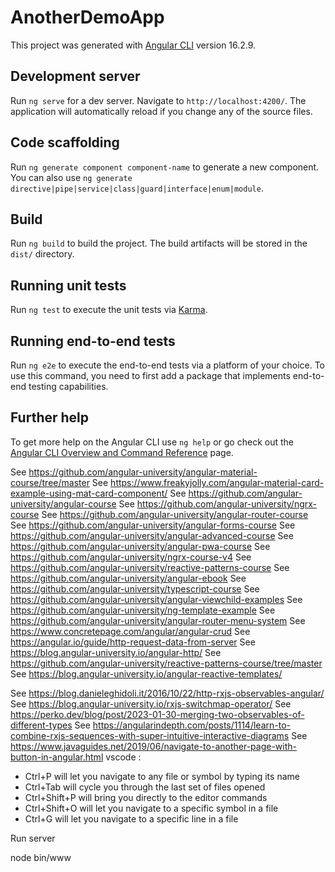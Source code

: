 # AnotherDemoApp

This project was generated with [Angular CLI](https://github.com/angular/angular-cli) version 16.2.9.

## Development server

Run `ng serve` for a dev server. Navigate to `http://localhost:4200/`. The application will automatically reload if you change any of the source files.

## Code scaffolding

Run `ng generate component component-name` to generate a new component. You can also use `ng generate directive|pipe|service|class|guard|interface|enum|module`.

## Build

Run `ng build` to build the project. The build artifacts will be stored in the `dist/` directory.

## Running unit tests

Run `ng test` to execute the unit tests via [Karma](https://karma-runner.github.io).

## Running end-to-end tests

Run `ng e2e` to execute the end-to-end tests via a platform of your choice. To use this command, you need to first add a package that implements end-to-end testing capabilities.

## Further help

To get more help on the Angular CLI use `ng help` or go check out the [Angular CLI Overview and Command Reference](https://angular.io/cli) page.

See https://github.com/angular-university/angular-material-course/tree/master
See https://www.freakyjolly.com/angular-material-card-example-using-mat-card-component/
See https://github.com/angular-university/angular-course
See https://github.com/angular-university/ngrx-course
See https://github.com/angular-university/angular-router-course
See https://github.com/angular-university/angular-forms-course
See https://github.com/angular-university/angular-advanced-course
See https://github.com/angular-university/angular-pwa-course
See https://github.com/angular-university/ngrx-course-v4
See https://github.com/angular-university/reactive-patterns-course
See https://github.com/angular-university/angular-ebook
See https://github.com/angular-university/typescript-course
See https://github.com/angular-university/angular-viewchild-examples
See https://github.com/angular-university/ng-template-example
See https://github.com/angular-university/angular-router-menu-system
See https://www.concretepage.com/angular/angular-crud
See https://angular.io/guide/http-request-data-from-server
See https://blog.angular-university.io/angular-http/
See https://github.com/angular-university/reactive-patterns-course/tree/master
See https://blog.angular-university.io/angular-reactive-templates/


See https://blog.danieleghidoli.it/2016/10/22/http-rxjs-observables-angular/
See https://blog.angular-university.io/rxjs-switchmap-operator/
See https://perko.dev/blog/post/2023-01-30-merging-two-observables-of-different-types
See https://angularindepth.com/posts/1114/learn-to-combine-rxjs-sequences-with-super-intuitive-interactive-diagrams
See https://www.javaguides.net/2019/06/navigate-to-another-page-with-button-in-angular.html
vscode :


- Ctrl+P will let you navigate to any file or symbol by typing its name
- Ctrl+Tab will cycle you through the last set of files opened
- Ctrl+Shift+P will bring you directly to the editor commands
- Ctrl+Shift+O will let you navigate to a specific symbol in a file
- Ctrl+G will let you navigate to a specific line in a file


Run server

node bin/www 

